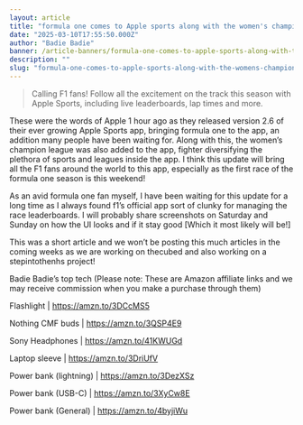```yaml
---
layout: article
title: "formula one comes to Apple sports along with the women's champion league"
date: "2025-03-10T17:55:50.000Z"
author: "Badie Badie"
banner: /article-banners/formula-one-comes-to-apple-sports-along-with-the-womens-champion-league.png
description: ""
slug: "formula-one-comes-to-apple-sports-along-with-the-womens-champion-league"
---
```



> Calling F1 fans! Follow all the excitement on the track this season with Apple Sports, including live leaderboards, lap times and more.

These were the words of Apple 1 hour ago as they released version 2.6 of their ever growing Apple Sports app, bringing formula one to the app, an addition many people have been waiting for. Along with this, the women’s champion league was also added to the app, fighter diversifying the plethora of sports and leagues inside the app. I think this update will bring all the F1 fans around the world to this app, especially as the first race of the formula one season is this weekend!

As an avid formula one fan myself, I have been waiting for this update for a long time as I always found f1’s official app sort of clunky for managing the race leaderboards. I will probably share screenshots on Saturday and Sunday on how the UI looks and if it stay good [Which it most likely will be!]

This was a short article and we won’t be posting this much articles in the coming weeks as we are working on thecubed and also working on a stepintothenhs project!



Badie Badie’s top tech (Please note: These are Amazon affiliate links and we may receive commission when you make a purchase through them)

Flashlight |  https://amzn.to/3DCcMS5 

Nothing CMF buds | https://amzn.to/3QSP4E9

Sony Headphones | https://amzn.to/41KWUGd

Laptop sleeve | https://amzn.to/3DriUfV

Power bank (lightning) | https://amzn.to/3DezXSz

Power bank (USB-C) | https://amzn.to/3XyCw8E

Power bank (General) | https://amzn.to/4byjiWu

